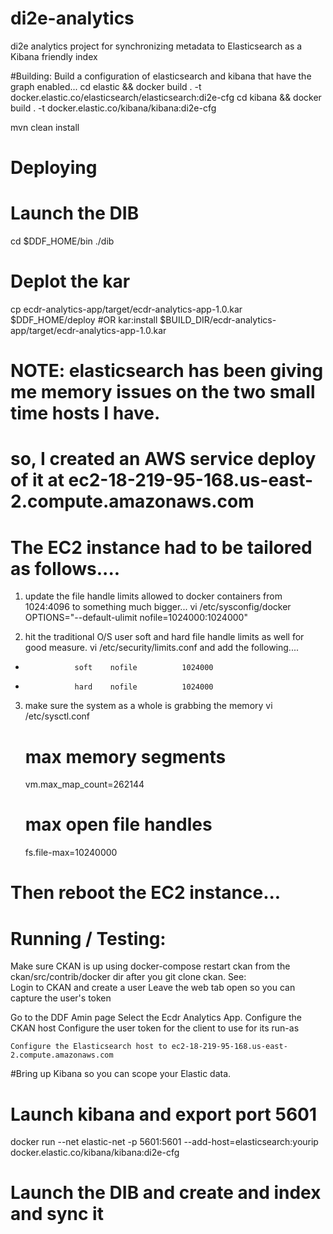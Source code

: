 # di2e-analytics
di2e analytics project for synchronizing metadata to Elasticsearch as a Kibana friendly index

#Building:
 Build a configuration of elasticsearch and kibana that have the graph enabled...
 cd elastic && docker build . -t docker.elastic.co/elasticsearch/elasticsearch:di2e-cfg
 cd kibana && docker build . -t docker.elastic.co/kibana/kibana:di2e-cfg 

 mvn clean install

# Deploying
# Launch the DIB
   cd $DDF_HOME/bin
   ./dib
# Deplot the kar
 cp ecdr-analytics-app/target/ecdr-analytics-app-1.0.kar $DDF_HOME/deploy
#OR
 kar:install $BUILD_DIR/ecdr-analytics-app/target/ecdr-analytics-app-1.0.kar

# NOTE: elasticsearch has been giving me memory issues on the two small time hosts I have.
#       so, I created an AWS service deploy of it at ec2-18-219-95-168.us-east-2.compute.amazonaws.com
# The EC2 instance had to be tailored as follows....
 1) update the file handle limits allowed to docker containers from 1024:4096 to something much bigger...
  vi /etc/sysconfig/docker
  OPTIONS="--default-ulimit nofile=1024000:1024000"

 2) hit the traditional O/S user soft and hard file handle limits as well for good measure.
  vi /etc/security/limits.conf and add the following....
  *                soft    nofile          1024000
  *                hard    nofile          1024000

 3) make sure the system as a whole is grabbing the memory
  vi /etc/sysctl.conf
    # max memory segments
    vm.max_map_count=262144
    # max open file handles
    fs.file-max=10240000
# Then reboot the EC2 instance...

# Running / Testing:
  Make sure CKAN is up using docker-compose restart ckan from the ckan/src/contrib/docker dir after you git clone ckan.
  See:  
  Login to CKAN and create a user
  Leave the web tab open so you can capture the user's token
 
  Go to the DDF Amin page 
  Select the Ecdr Analytics App.
    Configure the CKAN host
    Configure the user token for the client to use for its run-as
 
    Configure the Elasticsearch host to ec2-18-219-95-168.us-east-2.compute.amazonaws.com
    
#Bring up Kibana so you can scope your Elastic data.
 # Launch kibana and export port 5601
 docker run --net elastic-net -p 5601:5601 --add-host=elasticsearch:yourip docker.elastic.co/kibana/kibana:di2e-cfg
 # Launch the DIB and create and index and sync it 
